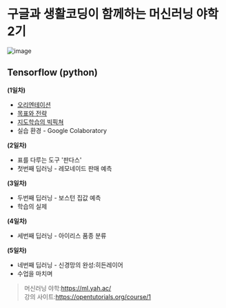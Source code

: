 # 구글과 생활코딩이 함께하는 머신러닝 야학 2기

![image](https://user-images.githubusercontent.com/55734436/103525975-73018200-4ec3-11eb-8dee-d85f9732d11b.png)




## Tensorflow (python)

**(1일차)**
- [오리엔테이션](https://github.com/jaaaamj0711/Machine_learning_yahac/blob/main/day1_orientation.md)
- [목표와 전략](https://github.com/jaaaamj0711/Machine_learning_yahac/blob/main/day1_target.md)
- [지도학습의 빅픽쳐](https://github.com/jaaaamj0711/Machine_learning_yahac/blob/main/day1_target.md)
- 실습 환경 - Google Colaboratory

**(2일차)**
- 표를 다루는 도구 '판다스'
- 첫번째 딥러닝 - 레모네이드 판매 예측

**(3일차)**
- 두번째 딥러닝 - 보스턴 집값 예측
- 학습의 실제

**(4일차)**
- 세번째 딥러닝 - 아이리스 품종 분류

**(5일차)**
- 네번째 딥러닝 - 신경망의 완성:히든레이어
- 수업을 마치며


> 머신러닝 야학:https://ml.yah.ac/  
> 강의 사이트:https://opentutorials.org/course/1
